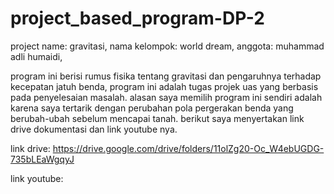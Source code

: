 # project_based_program-DP-2 
project name: gravitasi, 
nama kelompok: world dream, 
anggota: muhammad adli humaidi, 

program ini berisi rumus fisika tentang gravitasi dan pengaruhnya terhadap kecepatan jatuh benda,
program ini adalah tugas projek uas yang berbasis pada penyelesaian masalah.
alasan saya memilih program ini sendiri adalah karena saya tertarik dengan perubahan pola pergerakan benda yang berubah-ubah sebelum mencapai tanah.
berikut saya menyertakan link drive dokumentasi dan link youtube nya.

link drive: https://drive.google.com/drive/folders/11olZg20-Oc_W4ebUGDG-735bLEaWgqyJ

link youtube: 

